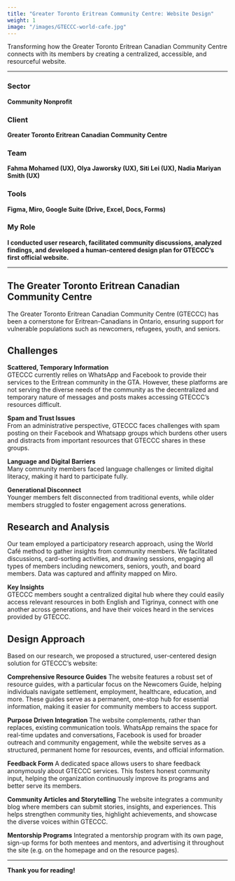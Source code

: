 ```yaml
---
title: "Greater Toronto Eritrean Community Centre: Website Design"
weight: 1
image: "/images/GTECCC-world-cafe.jpg"
---
```


Transforming how the Greater Toronto Eritrean Canadian Community Centre connects with its members by creating a centralized, accessible, and resourceful website.

---

### Sector  
**Community Nonprofit**

### Client  
**Greater Toronto Eritrean Canadian Community Centre**

### Team  
**Fahma Mohamed (UX), Olya Jaworsky (UX), Siti Lei (UX), Nadia Mariyan Smith (UX)**

### Tools  
**Figma, Miro, Google Suite (Drive, Excel, Docs, Forms)**

### My Role  
**I conducted user research, facilitated community discussions, analyzed findings, and developed a human-centered design plan for GTECCC’s first official website.**

---

## The Greater Toronto Eritrean Canadian Community Centre  
The Greater Toronto Eritrean Canadian Community Centre (GTECCC) has been a cornerstone for Eritrean-Canadians in Ontario, ensuring support for vulnerable populations such as newcomers, refugees, youth, and seniors. 

## Challenges  

**Scattered, Temporary Information**  
GTECCC currently relies on WhatsApp and Facebook to provide their services to the Eritrean community in the GTA. However, these platforms are not serving the diverse needs of the community as the decentralized and temporary nature of messages and posts makes accessing GTECCC’s resources difficult. 

**Spam and Trust Issues**  
From an administrative perspective, GTECCC faces challenges with spam posting on their Facebook and Whatsapp groups which burdens other users and distracts from important resources that GTECCC shares in these groups. 

**Language and Digital Barriers**  
Many community members faced language challenges or limited digital literacy, making it hard to participate fully.

**Generational Disconnect**  
Younger members felt disconnected from traditional events, while older members struggled to foster engagement across generations.

## Research and Analysis  
Our team employed a participatory research approach, using the World Café method to gather insights from community members. We facilitated discussions, card-sorting activities, and drawing sessions, engaging all types of members including newcomers, seniors, youth, and board members. Data was captured and affinity mapped on Miro.

**Key Insights**  
GTECCC members sought a centralized digital hub where they could easily access relevant resources in both English and Tigrinya, connect with one another across generations, and have their voices heard in the services provided by GTECCC.

## Design Approach  
Based on our research, we proposed a structured, user-centered design solution for GTECCC’s website:  

**Comprehensive Resource Guides**
The website features a robust set of resource guides, with a particular focus on the Newcomers Guide, helping individuals navigate settlement, employment, healthcare, education, and more. These guides serve as a permanent, one-stop hub for essential information, making it easier for community members to access support. 

**Purpose Driven Integration**
The website complements, rather than replaces, existing communication tools. WhatsApp remains the space for real-time updates and conversations, Facebook is used for broader outreach and community engagement, while the website serves as a structured, permanent home for resources, events, and official information.   

**Feedback Form** 
A dedicated space allows users to share feedback anonymously about GTECCC services. This fosters honest community input, helping the organization continuously improve its programs and better serve its members. 

**Community Articles and Storytelling** 
The website integrates a community blog where members can submit stories, insights, and experiences. This helps strengthen community ties, highlight achievements, and showcase the diverse voices within GTECCC.

**Mentorship Programs** 
Integrated a mentorship program with its own page, sign-up forms for both mentees and mentors, and advertising it throughout the site (e.g. on the homepage and on the resource pages).

---

**Thank you for reading!**
